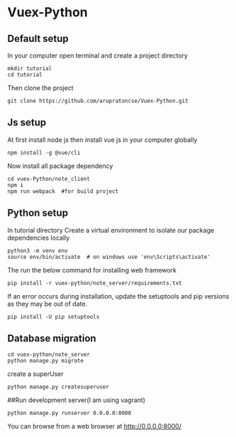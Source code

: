 # Vuex-Python
## Default setup
In your computer open terminal and create a project directory
```
mkdir tutorial
cd tutorial
```
Then clone the project
```
git clone https://github.com/arupratoncse/Vuex-Python.git
```
## Js setup
At first install node js then
install vue js in your computer globally
```
npm install -g @vue/cli
```
Now  install all package dependency
```
cd vuex-Python/note_client
npm i
npm run webpack  #for build project
```
## Python setup
In tutorial directory
Create a virtual environment to isolate our package dependencies locally
```
python3 -m venv env
source env/bin/activate  # on windows use 'env\Scripts\activate'
```
The run the below command for installing web framework
```
pip install -r vuex-python/note_server/requirements.txt
```
If an error occurs during installation, update the setuptools and pip versions as they may be out of date.
```
pip install -U pip setuptools
```
## Database migration
```
cd vuex-python/note_server
python manage.py migrate
```
create a superUser
```
python manage.py createsuperuser
```
##Run development server(I am using vagrant)
```
python manage.py runserver 0.0.0.0:8000
```
You can browse from a web browser at http://0.0.0.0:8000/
